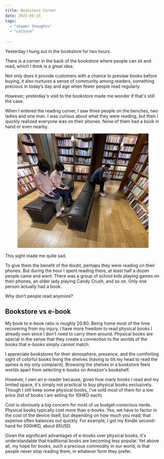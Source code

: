 ```yaml
---
title: Bookstore Corner
date: 2025-05-15
tags:
  - "shower thoughts"
  - "culture"
  
---
```

Yesterday I hung out in the bookstore for two hours.

There is a corner in the back of the bookstore where people can sit and read, which I think is a great idea.

Not only does it provide customers with a chance to preview books before buying, it also nurtures a sense of community among readers, something precious in today’s day and age when fewer people read regularly.

However, yesterday's visit to the bookstore made me wonder if that's still the case.

When I entered the reading corner, I saw three people on the benches, two ladies and one man. I was curious about what they were reading, but then I quickly realized everyone was on their phones. None of them had a book in hand or even nearby.

<figure>
  <img
    src="/foto/bookstore.jpeg"
    alt="bookstore corner" />

</figure>
This sight made me quite sad.

To give them the benefit of the doubt, perhaps they were reading on their phones. But during the hour I spent reading there, at least half a dozen people came and went. There was a group of school kids playing games on their phones, an older lady playing Candy Crush, and so on. Only one person actually had a book.

Why don't people read anymore?


<h2>Bookstore vs e-book</h2>

My book to e-book ratio is roughly 20:80. Being home most of the time recovering from my injury, I have more freedom to read physical books I already own since I don't need to carry them around. Physical books are special in the sense that they create a connection to the worlds of the books that e-books simply cannot match.

I appreciate bookstores for their atmosphere, presence, and the comforting sight of colorful books lining the shelves (having to tilt my head to read the spines is my only complaint). Browsing the shelves in a bookstore feels worlds apart from selecting e-books on Amazon's bookshelf.

However, I own an e-reader because, given how many books I read and my limited space, it's simply not practical to buy physical books exclusively. Though I still keep some physical books, I've sold most of them for a low price (list of books I am selling for 10HKD each)

Cost is obviously a big concern for most of us budget-conscious nerds. Physical books typically cost more than e-books. Yes, we have to factor in the cost of the device itself, but depending on how much you read, that expense often balances out quickly. For example, I got my Kindle second-hand for 500HKD, about 65USD.

Given the significant advantages of e-books over physical books, it's understandable that traditional books are becoming less popular. Yet above all, my hope for books, such a precious commodity in our world, is that people never stop reading them, in whatever form they prefer.